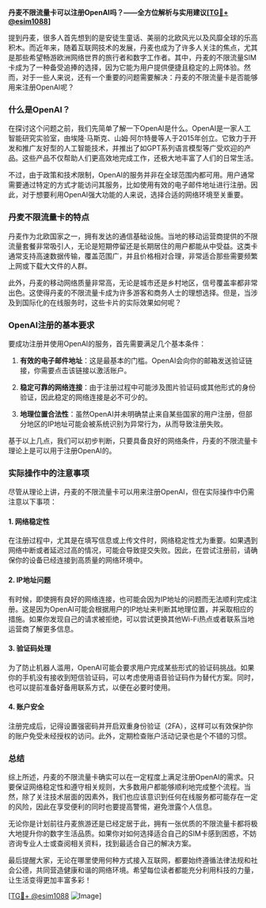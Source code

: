**丹麦不限流量卡可以注册OpenAI吗？——全方位解析与实用建议[[TG💪+ @esim1088](https://t.me/s/esim1088)]**

提到丹麦，很多人首先想到的是安徒生童话、美丽的北欧风光以及风靡全球的乐高积木。而近年来，随着互联网技术的发展，丹麦也成为了许多人关注的焦点，尤其是那些希望畅游欧洲网络世界的旅行者和数字工作者。其中，丹麦的不限流量SIM卡成为了一种备受追捧的选择，因为它能为用户提供便捷且稳定的上网体验。然而，对于一些人来说，还有一个重要的问题需要解决：丹麦的不限流量卡是否能够用来注册OpenAI呢？

### 什么是OpenAI？

在探讨这个问题之前，我们先简单了解一下OpenAI是什么。OpenAI是一家人工智能研究实验室，由埃隆·马斯克、山姆·阿尔特曼等人于2015年创立。它致力于开发和推广友好型的人工智能技术，并推出了如GPT系列语言模型等广受欢迎的产品。这些产品不仅帮助人们更高效地完成工作，还极大地丰富了人们的日常生活。

不过，由于政策和技术限制，OpenAI的服务并非在全球范围内都可用。用户通常需要通过特定的方式才能访问其服务，比如使用有效的电子邮件地址进行注册。因此，对于想要利用OpenAI强大功能的人来说，选择合适的网络环境至关重要。

### 丹麦不限流量卡的特点

丹麦作为北欧国家之一，拥有发达的通信基础设施。当地的移动运营商提供的不限流量套餐非常吸引人，无论是短期停留还是长期居住的用户都能从中受益。这类卡通常支持高速数据传输，覆盖范围广，并且价格相对合理，非常适合那些需要频繁上网或下载大文件的人群。

此外，丹麦的移动网络质量非常高，无论是城市还是乡村地区，信号覆盖率都非常出色。这使得丹麦的不限流量卡成为许多游客和商务人士的理想选择。但是，当涉及到国际化的在线服务时，这些卡片的实际效果如何呢？

### OpenAI注册的基本要求

要成功注册并使用OpenAI的服务，首先需要满足几个基本条件：

1. **有效的电子邮件地址**：这是最基本的门槛。OpenAI会向你的邮箱发送验证链接，你需要点击该链接以激活账户。
   
2. **稳定可靠的网络连接**：由于注册过程中可能涉及图片验证码或其他形式的身份验证，因此稳定的网络连接是必不可少的。

3. **地理位置合法性**：虽然OpenAI并未明确禁止来自某些国家的用户注册，但部分地区的IP地址可能会被系统识别为异常行为，从而导致注册失败。

基于以上几点，我们可以初步判断，只要具备良好的网络条件，丹麦的不限流量卡理论上是可以用于注册OpenAI的。

### 实际操作中的注意事项

尽管从理论上讲，丹麦的不限流量卡可以用来注册OpenAI，但在实际操作中仍需注意以下事项：

#### 1. 网络稳定性
在注册过程中，尤其是在填写信息或上传文件时，网络稳定性尤为重要。如果遇到网络中断或者延迟过高的情况，可能会导致提交失败。因此，在尝试注册前，请确保你的设备已经连接到高质量的网络环境中。

#### 2. IP地址问题
有时候，即使拥有良好的网络连接，也可能会因为IP地址的问题而无法顺利完成注册。这是因为OpenAI可能会根据用户的IP地址来判断其地理位置，并采取相应的措施。如果你发现自己的请求被拒绝，可以尝试更换其他Wi-Fi热点或者联系当地运营商了解更多信息。

#### 3. 验证码处理
为了防止机器人滥用，OpenAI可能会要求用户完成某些形式的验证码挑战。如果你的手机没有接收到短信验证码，可以考虑使用语音验证码作为替代方案。同时，也可以提前准备好备用联系方式，以便在必要时使用。

#### 4. 账户安全
注册完成后，记得设置强密码并开启双重身份验证（2FA），这样可以有效保护你的账户免受未经授权的访问。此外，定期检查账户活动记录也是个不错的习惯。

### 总结

综上所述，丹麦的不限流量卡确实可以在一定程度上满足注册OpenAI的需求。只要保证网络稳定性和遵守相关规则，大多数用户都能够顺利地完成整个流程。当然，除了关注技术层面的因素外，我们也应该意识到任何在线服务都可能存在一定的风险，因此在享受便利的同时也要提高警惕，避免泄露个人信息。

无论你是计划前往丹麦旅游还是已经定居于此，拥有一张优质的不限流量卡都将极大地提升你的数字生活品质。如果你对如何选择适合自己的SIM卡感到困惑，不妨咨询专业人士或查阅相关资料，找到最适合自己的解决方案。

最后提醒大家，无论在哪里使用何种方式接入互联网，都要始终遵循法律法规和社会公德，共同营造健康和谐的网络环境。希望每位读者都能充分利用科技的力量，让生活变得更加丰富多彩！

[[TG💪+ @esim1088](https://t.me/s/esim1088) ![Image](https://i.postimg.cc/4NQfJmqS/Snipaste-2025-05-13-00-14-12.png)]